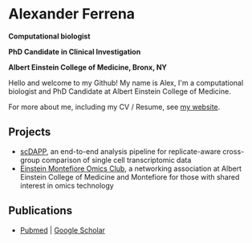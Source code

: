# Alexander Ferrena

**Computational biologist**

**PhD Candidate in Clinical Investigation**

**Albert Einstein College of Medicine, Bronx, NY**


Hello and welcome to my Github! My name is Alex, I'm a computational biologist and PhD Candidate at Albert Einstein College of Medicine.

For more about me, including my CV / Resume, see [my website](https://ferrenaalexander.github.io/).


## Projects

- [scDAPP](https://github.com/bioinfoDZ/scDAPP), an end-to-end analysis pipeline for replicate-aware cross-group comparison of single cell transcriptomic data
- [Einstein Montefiore Omics Club](https://einsteinomics.github.io/), a networking association at Albert Einstein College of Medicine and Montefiore for those with shared interest in omics technology

## Publications

- [Pubmed](https://pubmed.ncbi.nlm.nih.gov/?term=Ferrena+A&sort=date) | [Google Scholar](https://scholar.google.com/citations?user=JxsoUUQAAAAJ&hl=en&authuser=1&oi=ao)
